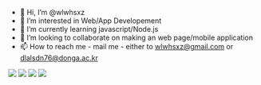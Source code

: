 - 👋 Hi, I’m @wlwhsxz
- 👀 I’m interested in Web/App Developement
- 🌱 I’m currently learning javascript/Node.js
- 💞️ I’m looking to collaborate on making an web page/mobile application
- 📫 How to reach me - mail me - either to wlwhsxz@gmail.com or dlalsdn76@donga.ac.kr

<!---
wlwhsxz/wlwhsxz is a ✨ special ✨ repository because its `README.md` (this file) appears on your GitHub profile.
You can click the Preview link to take a look at your changes.
--->


 <img src="https://img.shields.io/badge/TypeScript-3178C6?style=flat&logo=Javascript&logoColor=yellow"/>
  <img src="https://img.shields.io/badge/TypeScript-3178C6?style=flat&logo=TypeScript&logoColor=blue"/>
   <img src="https://img.shields.io/badge/TypeScript-3178C6?style=flat&logo=Python&logoColor=white"/>
    <img src="https://img.shields.io/badge/TypeScript-3178C6?style=flat&logo=TypeScript&logoColor=sky"/>
